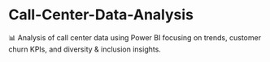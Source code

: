 # Call-Center-Data-Analysis
📊 Analysis of call center data using Power BI focusing on trends, customer churn KPIs, and diversity &amp; inclusion insights.

